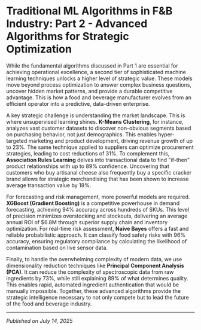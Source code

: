 # Traditional ML Algorithms in F&B Industry: Part 2 - Advanced Algorithms for Strategic Optimization

While the fundamental algorithms discussed in Part 1 are essential for achieving operational excellence, a second tier of sophisticated machine learning techniques unlocks a higher level of strategic value. These models move beyond process optimization to answer complex business questions, uncover hidden market patterns, and provide a durable competitive advantage. This is how a food and beverage manufacturer evolves from an efficient operator into a predictive, data-driven enterprise.

A key strategic challenge is understanding the market landscape. This is where unsupervised learning shines. **K-Means Clustering**, for instance, analyzes vast customer datasets to discover non-obvious segments based on purchasing behavior, not just demographics. This enables hyper-targeted marketing and product development, driving revenue growth of up to 23%. The same technique applied to suppliers can optimize procurement strategies, leading to cost reductions of 31%. To complement this, **Association Rules Learning** delves into transactional data to find "if-then" product relationships with up to 89% confidence. Uncovering that customers who buy artisanal cheese also frequently buy a specific cracker brand allows for strategic merchandising that has been shown to increase average transaction value by 18%.

For forecasting and risk management, more powerful models are required. **XGBoost (Gradient Boosting)** is a competitive powerhouse in demand forecasting, achieving 94% accuracy across hundreds of SKUs. This level of precision minimizes overstocking and stockouts, delivering an average annual ROI of $6.8M through superior supply chain and inventory optimization. For real-time risk assessment, **Naive Bayes** offers a fast and reliable probabilistic approach. It can classify food safety risks with 96% accuracy, ensuring regulatory compliance by calculating the likelihood of contamination based on live sensor data.

Finally, to handle the overwhelming complexity of modern data, we use dimensionality reduction techniques like **Principal Component Analysis (PCA)**. It can reduce the complexity of spectroscopic data from raw ingredients by 73%, while still explaining 89% of what determines quality. This enables rapid, automated ingredient authentication that would be manually impossible. Together, these advanced algorithms provide the strategic intelligence necessary to not only compete but to lead the future of the food and beverage industry.

---
*Published on July 14, 2025*
